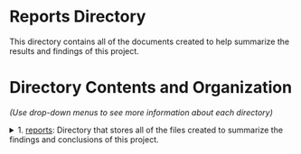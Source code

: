 # Reports Directory
This directory contains all of the documents created to help summarize the results and findings of this project.

# Directory Contents and Organization
*(Use drop-down menus to see more information about each directory)*
<details>
<summary>1. <a href="https://github.com/gosebastian12/Set_Piece_Strategy/tree/main/reports">reports</a>: Directory that stores all of the files created to summarize the findings and conclusions of this project.</summary>
  <ol>
      <ol>
      	<li><code>Set_Piece_Sequence_Investigation_Slides.pdf</code>: PDF document that contains all of the slides of a Google Slides document used to present this project.</li>
      </ol>
  </ol>
</details>